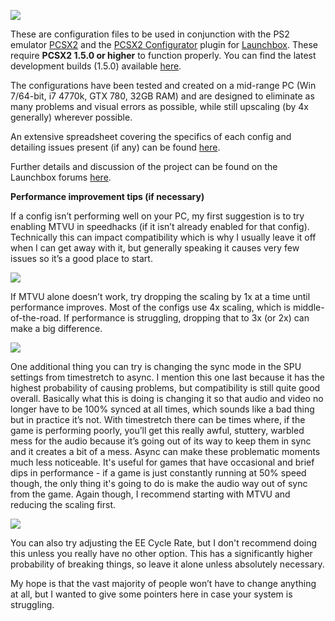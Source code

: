 ![](https://forums.launchbox-app.com/uploads/monthly_2017_11/tumblr_mcoma8r8jv1qbxlono1_500.gif.bb3379452f0a7273e9f944b6aa6bccfd.gif)

These are configuration files to be used in conjunction with the PS2 emulator [PCSX2](https://pcsx2.net/) and the [PCSX2 Configurator](https://github.com/roguesaloon/launchbox-plugin_pcsx2-configurator) plugin for [Launchbox](https://www.launchbox-app.com/). These require **PCSX2 1.5.0 or higher** to function properly. You can find the latest development builds (1.5.0) available [here](https://pcsx2.net/download/development.html).

The configurations have been tested and created on a mid-range PC (Win 7/64-bit, i7 4770k, GTX 780, 32GB RAM) and are designed to eliminate as many problems and visual errors as possible, while still upscaling (by 4x generally) wherever possible.

An extensive spreadsheet covering the specifics of each config and detailing issues present (if any) can be found [here](https://docs.google.com/spreadsheets/d/1sC19l0htx0Qu2QE1CFta5R35iqPBN332dCHfTg1BGlQ/edit?usp=sharing).

Further details and discussion of the project can be found on the Launchbox forums [here](https://forums.launchbox-app.com/topic/41653-zombeavers-pcsx2-configs-simple-1-click-installs-with-pcsx2-configurator/).

**Performance improvement tips (if necessary)**

If a config isn’t performing well on your PC, my first suggestion is to try enabling MTVU in speedhacks (if it isn’t already enabled for that config). Technically this can impact compatibility which is why I usually leave it off when I can get away with it, but generally speaking it causes very few issues so it’s a good place to start.

![](https://forums.launchbox-app.com/uploads/monthly_2017_11/MTVU.png.a49a2314162e67801c2219614e84ed5f.png)

If MTVU alone doesn’t work, try dropping the scaling by 1x at a time until performance improves. Most of the configs use 4x scaling, which is middle-of-the-road. If performance is struggling, dropping that to 3x (or 2x) can make a big difference.

![](https://forums.launchbox-app.com/uploads/monthly_2017_11/5a035ed1f1c76_InternalResolutionScale.png.db95882183c15e90451931b1ac3104f6.png)

One additional thing you can try is changing the sync mode in the SPU settings from timestretch to async. I mention this one last because it has the highest probability of causing problems, but compatibility is still quite good overall. Basically what this is doing is changing it so that audio and video no longer have to be 100% synced at all times, which sounds like a bad thing but in practice it’s not. With timestretch there can be times where, if the game is performing poorly, you’ll get this really awful, stuttery, warbled mess for the audio because it’s going out of its way to keep them in sync and it creates a bit of a mess. Async can make these problematic moments much less noticeable. It's useful for games that have occasional and brief dips in performance - if a game is just constantly running at 50% speed though, the only thing it's going to do is make the audio way out of sync from the game. Again though, I recommend starting with MTVU and reducing the scaling first.

![](https://forums.launchbox-app.com/uploads/monthly_2017_11/Async.png.ad0d95feecb43c57a5038e2c28e42046.png)

You can also try adjusting the EE Cycle Rate, but I don't recommend doing this unless you really have no other option. This has a significantly higher probability of breaking things, so leave it alone unless absolutely necessary.

My hope is that the vast majority of people won’t have to change anything at all, but I wanted to give som﻿e pointers here in case y﻿our system is struggling.
